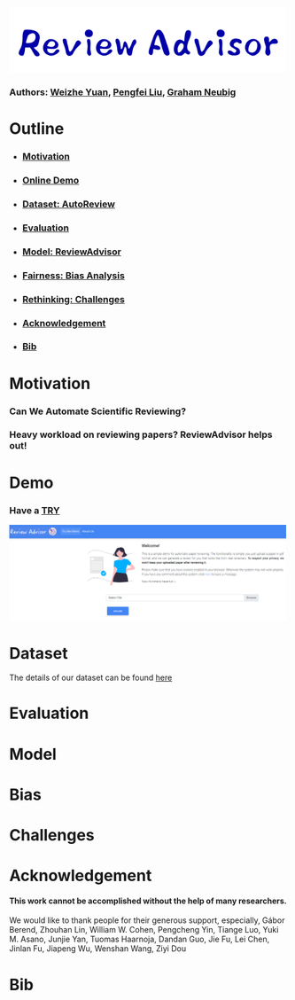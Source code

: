 
<img src="./fig/logo.png" width="500" class="center">

### Authors: [Weizhe Yuan](https://yyy-apple.github.io/), [Pengfei Liu](http://pfliu.com/), [Graham Neubig](http://www.phontron.com/)


# Outline
* ### [Motivation](https://github.com/neulab/ReviewAdvisor#motivation-1)
* ### [Online Demo](https://github.com/neulab/ReviewAdvisor#demo)
* ### [Dataset: AutoReview](https://github.com/neulab/dataset)
* ### [Evaluation](https://github.com/neulab/ReviewAdvisor#evaluation)
* ### [Model: ReviewAdvisor](https://github.com/neulab/ReviewAdvisor#model-1)
* ### [Fairness: Bias Analysis](https://github.com/neulab/ReviewAdvisor#bias-1)
* ### [Rethinking: Challenges](https://github.com/neulab/ReviewAdvisor#challenges-1)
* ### [Acknowledgement](https://github.com/neulab/ReviewAdvisor#acknowledgement-1)
* ### [Bib](https://github.com/neulab/ReviewAdvisor#bib-1)


# Motivation

### Can We Automate Scientific Reviewing?
### Heavy workload on reviewing papers?  ReviewAdvisor helps out!


# Demo

### Have a [TRY](http://review.nlpedia.ai/)

<img src="./fig/demo.png" width="500" class="center">


# Dataset
The details of our dataset can be found [here](https://github.com/neulab/ReviewAdvisor/blob/main/data/README.md)

# Evaluation

# Model


# Bias


# Challenges





# Acknowledgement

#### This work cannot be accomplished without the help of many researchers.
We would like to thank people for their generous support, especially,
Gábor Berend, Zhouhan Lin, William W. Cohen, Pengcheng Yin, Tiange Luo, Yuki M. Asano, Junjie Yan, Tuomas Haarnoja, Dandan Guo, Jie Fu, Lei Chen, Jinlan Fu, Jiapeng Wu, Wenshan Wang, Ziyi Dou

# Bib
